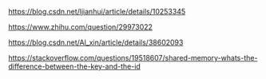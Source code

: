 https://blog.csdn.net/ljianhui/article/details/10253345

https://www.zhihu.com/question/29973022

https://blog.csdn.net/Al_xin/article/details/38602093

https://stackoverflow.com/questions/19518607/shared-memory-whats-the-difference-between-the-key-and-the-id